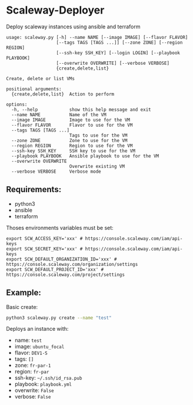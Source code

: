 # Scaleway-Deployer

Deploy scaleway instances using ansible and terraform

```
usage: scaleway.py [-h] --name NAME [--image IMAGE] [--flavor FLAVOR]
                   [--tags TAGS [TAGS ...]] [--zone ZONE] [--region REGION]
                   [--ssh-key SSH_KEY] [--login LOGIN] [--playbook PLAYBOOK]
                   [--overwrite OVERWRITE] [--verbose VERBOSE]
                   {create,delete,list}

Create, delete or list VMs

positional arguments:
  {create,delete,list}  Action to perform

options:
  -h, --help            show this help message and exit
  --name NAME           Name of the VM
  --image IMAGE         Image to use for the VM
  --flavor FLAVOR       Flavor to use for the VM
  --tags TAGS [TAGS ...]
                        Tags to use for the VM
  --zone ZONE           Zone to use for the VM
  --region REGION       Region to use for the VM
  --ssh-key SSH_KEY     SSH key to use for the VM
  --playbook PLAYBOOK   Ansible playbook to use for the VM
  --overwrite OVERWRITE
                        Overwrite existing VM
  --verbose VERBOSE     Verbose mode
```

## Requirements:
- python3
- ansible
- terraform

Thoses environments variables must be set:
```
export SCW_ACCESS_KEY='xxx' # https://console.scaleway.com/iam/api-keys
export SCW_SECRET_KEY='xxx' # https://console.scaleway.com/iam/api-keys
export SCW_DEFAULT_ORGANIZATION_ID='xxx' # https://console.scaleway.com/organization/settings
export SCW_DEFAULT_PROJECT_ID='xxx' # https://console.scaleway.com/project/settings
```

## Example:

Basic create:
```bash
python3 scaleway.py create --name "test"
```
Deploys an instance with:
- name: `test`
- image: `ubuntu_focal`
- flavor: `DEV1-S`
- tags: `[]`
- zone: `fr-par-1`  
- region: `fr-par`
- ssh-key: `~/.ssh/id_rsa.pub`
- playbook: `playbook.yml`
- overwrite: `False`
- verbose: `False`
